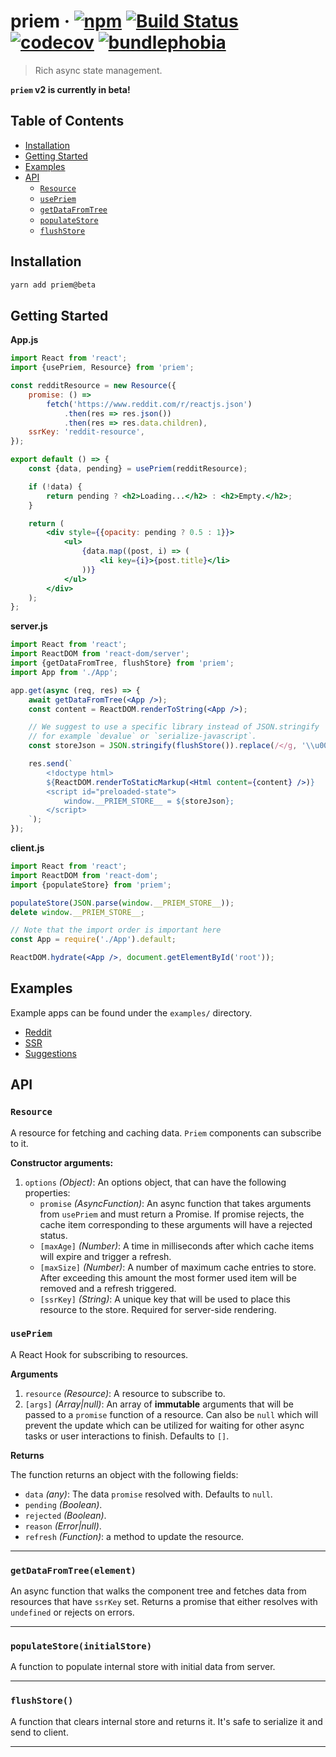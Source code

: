 # priem · [![npm][1]][2] [![Build Status][3]][4] [![codecov][5]][6] [![bundlephobia][7]][8]

> Rich async state management.

**`priem` v2 is currently in beta!**

## Table of Contents

-   [Installation](#installation)
-   [Getting Started](#getting-started)
-   [Examples](#examples)
-   [API](#api)
    -   [`Resource`](#resource)
    -   [`usePriem`](#usepriem)
    -   [`getDataFromTree`](#getdatafromtreecomponent)
    -   [`populateStore`](#populatestoreinitialstore)
    -   [`flushStore`](#flishstore)

## Installation

```bash
yarn add priem@beta
```

## Getting Started

**App.js**

```jsx
import React from 'react';
import {usePriem, Resource} from 'priem';

const redditResource = new Resource({
    promise: () =>
        fetch('https://www.reddit.com/r/reactjs.json')
            .then(res => res.json())
            .then(res => res.data.children),
    ssrKey: 'reddit-resource',
});

export default () => {
    const {data, pending} = usePriem(redditResource);

    if (!data) {
        return pending ? <h2>Loading...</h2> : <h2>Empty.</h2>;
    }

    return (
        <div style={{opacity: pending ? 0.5 : 1}}>
            <ul>
                {data.map((post, i) => (
                    <li key={i}>{post.title}</li>
                ))}
            </ul>
        </div>
    );
};
```

**server.js**

```jsx
import React from 'react';
import ReactDOM from 'react-dom/server';
import {getDataFromTree, flushStore} from 'priem';
import App from './App';

app.get(async (req, res) => {
    await getDataFromTree(<App />);
    const content = ReactDOM.renderToString(<App />);

    // We suggest to use a specific library instead of JSON.stringify
    // for example `devalue` or `serialize-javascript`.
    const storeJson = JSON.stringify(flushStore()).replace(/</g, '\\u003c');

    res.send(`
        <!doctype html>
        ${ReactDOM.renderToStaticMarkup(<Html content={content} />)}
        <script id="preloaded-state">
            window.__PRIEM_STORE__ = ${storeJson};
        </script>
    `);
});
```

**client.js**

```jsx
import React from 'react';
import ReactDOM from 'react-dom';
import {populateStore} from 'priem';

populateStore(JSON.parse(window.__PRIEM_STORE__));
delete window.__PRIEM_STORE__;

// Note that the import order is important here
const App = require('./App').default;

ReactDOM.hydrate(<App />, document.getElementById('root'));
```

## Examples

Example apps can be found under the `examples/` directory.

-   [Reddit](https://github.com/Vlad-Zhukov/priem/tree/master/examples/reddit)
-   [SSR](https://github.com/Vlad-Zhukov/priem/tree/master/examples/ssr)
-   [Suggestions](https://github.com/Vlad-Zhukov/priem/tree/master/examples/suggestions)

## API

### `Resource`

A resource for fetching and caching data. `Priem` components can subscribe to it.

**Constructor arguments:**

1.  `options` _(Object)_: An options object, that can have the following properties:
    -   `promise` _(AsyncFunction)_: An async function that takes arguments from `usePriem` and must return a Promise.
        If promise rejects, the cache item corresponding to these arguments will have a rejected status.
    -   `[maxAge]` _(Number)_: A time in milliseconds after which cache items will expire and trigger a refresh.
    -   `[maxSize]` _(Number)_: A number of maximum cache entries to store. After exceeding this amount the most former
        used item will be removed and a refresh triggered.
    -   `[ssrKey]` _(String)_: A unique key that will be used to place this resource to the store. Required for
        server-side rendering.

### `usePriem`

A React Hook for subscribing to resources.

**Arguments**

1.  `resource` _(Resource)_: A resource to subscribe to.
2.  `[args]` _(Array|null)_: An array of **immutable** arguments that will be passed to a `promise` function of a
    resource. Can also be `null` which will prevent the update which can be utilized for waiting for other async tasks
    or user interactions to finish. Defaults to `[]`.

**Returns**

The function returns an object with the following fields:

-   `data` _(any)_: The data `promise` resolved with. Defaults to `null`.
-   `pending` _(Boolean)_.
-   `rejected` _(Boolean)_.
-   `reason` _(Error|null)_.
-   `refresh` _(Function)_: a method to update the resource.

---

### `getDataFromTree(element)`

An async function that walks the component tree and fetches data from resources that have `ssrKey` set. Returns a
promise that either resolves with `undefined` or rejects on errors.

---

### `populateStore(initialStore)`

A function to populate internal store with initial data from server.

---

### `flushStore()`

A function that clears internal store and returns it. It's safe to serialize it and send to client.

---

[1]: https://img.shields.io/npm/v/priem.svg
[2]: https://npm.im/priem
[3]: https://travis-ci.com/vlad-zhukov/priem.svg?branch=master
[4]: https://travis-ci.com/vlad-zhukov/priem
[5]: https://codecov.io/gh/vlad-zhukov/priem/branch/master/graph/badge.svg
[6]: https://codecov.io/gh/vlad-zhukov/priem
[7]: https://img.shields.io/bundlephobia/minzip/priem.svg
[8]: https://bundlephobia.com/result?p=priem
